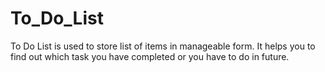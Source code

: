 # To_Do_List
To Do List is used to store list of items in manageable form. It helps you to find out which task you have completed or you have to do in future.
